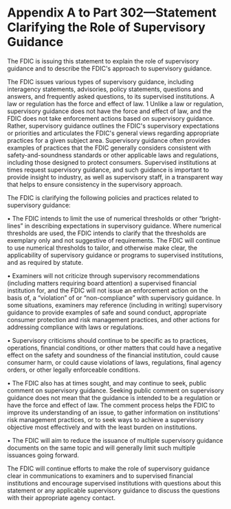 # Appendix A to Part 302—Statement Clarifying the Role of Supervisory Guidance


The FDIC is issuing this statement to explain the role of supervisory guidance and to describe the FDIC's approach to supervisory guidance.


The FDIC issues various types of supervisory guidance, including interagency statements, advisories, policy statements, questions and answers, and frequently asked questions, to its supervised institutions. A law or regulation has the force and effect of law.
1 Unlike a law or regulation, supervisory guidance does not have the force and effect of law, and the FDIC does not take enforcement actions based on supervisory guidance. Rather, supervisory guidance outlines the FDIC's supervisory expectations or priorities and articulates the FDIC's general views regarding appropriate practices for a given subject area. Supervisory guidance often provides examples of practices that the FDIC generally considers consistent with safety-and-soundness standards or other applicable laws and regulations, including those designed to protect consumers. Supervised institutions at times request supervisory guidance, and such guidance is important to provide insight to industry, as well as supervisory staff, in a transparent way that helps to ensure consistency in the supervisory approach.


The FDIC is clarifying the following policies and practices related to supervisory guidance:


• The FDIC intends to limit the use of numerical thresholds or other “bright-lines” in describing expectations in supervisory guidance. Where numerical thresholds are used, the FDIC intends to clarify that the thresholds are exemplary only and not suggestive of requirements. The FDIC will continue to use numerical thresholds to tailor, and otherwise make clear, the applicability of supervisory guidance or programs to supervised institutions, and as required by statute.


• Examiners will not criticize through supervisory recommendations (including matters requiring board attention) a supervised financial institution for, and the FDIC will not issue an enforcement action on the basis of, a “violation” of or “non-compliance” with supervisory guidance. In some situations, examiners may reference (including in writing) supervisory guidance to provide examples of safe and sound conduct, appropriate consumer protection and risk management practices, and other actions for addressing compliance with laws or regulations.


• Supervisory criticisms should continue to be specific as to practices, operations, financial conditions, or other matters that could have a negative effect on the safety and soundness of the financial institution, could cause consumer harm, or could cause violations of laws, regulations, final agency orders, or other legally enforceable conditions.


• The FDIC also has at times sought, and may continue to seek, public comment on supervisory guidance. Seeking public comment on supervisory guidance does not mean that the guidance is intended to be a regulation or have the force and effect of law. The comment process helps the FDIC to improve its understanding of an issue, to gather information on institutions' risk management practices, or to seek ways to achieve a supervisory objective most effectively and with the least burden on institutions.


• The FDIC will aim to reduce the issuance of multiple supervisory guidance documents on the same topic and will generally limit such multiple issuances going forward.


The FDIC will continue efforts to make the role of supervisory guidance clear in communications to examiners and to supervised financial institutions and encourage supervised institutions with questions about this statement or any applicable supervisory guidance to discuss the questions with their appropriate agency contact.




